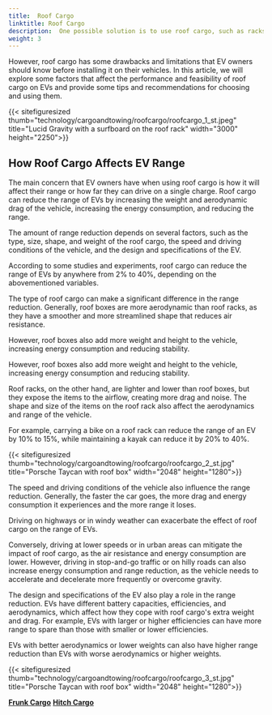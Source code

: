 ```yaml
---
title:  Roof Cargo
linktitle: Roof Cargo
description:  One possible solution is to use roof cargo, such as racks or boxes, to increase the storage capacity of EVs. Roof cargo can help transport bulky, heavy, or irregularly shaped items such as skis, bikes, kayaks, or tents. 
weight: 3
---
```

<!-- markdownlint-disable MD033 -->

However, roof cargo has some drawbacks and limitations that EV owners should know before installing it on their vehicles.
In this article, we will explore some factors that affect the performance and feasibility of roof cargo on EVs and provide some tips and recommendations for choosing and using them.

{{< sitefiguresized thumb="technology/cargoandtowing/roofcargo/roofcargo_1_st.jpeg" title="Lucid Gravity with a surfboard on the roof rack" width="3000" height="2250">}}

## How Roof Cargo Affects EV Range

The main concern that EV owners have when using roof cargo is how it will affect their range or how far they can drive on a single charge. Roof cargo can reduce the range of EVs by increasing the weight and aerodynamic drag of the vehicle, increasing the energy consumption, and reducing the range.

The amount of range reduction depends on several factors, such as the type, size, shape, and weight of the roof cargo, the speed and driving conditions of the vehicle, and the design and specifications of the EV.

According to some studies and experiments, roof cargo can reduce the range of EVs by anywhere from 2% to 40%, depending on the abovementioned variables.

The type of roof cargo can make a significant difference in the range reduction. Generally, roof boxes are more aerodynamic than roof racks, as they have a smoother and more streamlined shape that reduces air resistance.

However, roof boxes also add more weight and height to the vehicle, increasing energy consumption and reducing stability.

However, roof boxes also add more weight and height to the vehicle, increasing energy consumption and reducing stability.

Roof racks, on the other hand, are lighter and lower than roof boxes, but they expose the items to the airflow, creating more drag and noise. The shape and size of the items on the roof rack also affect the aerodynamics and range of the vehicle.

For example, carrying a bike on a roof rack can reduce the range of an EV by 10% to 15%, while maintaining a kayak can reduce it by 20% to 40%.

{{< sitefiguresized thumb="technology/cargoandtowing/roofcargo/roofcargo_2_st.jpg" title="Porsche Taycan with roof box" width="2048" height="1280">}}

The speed and driving conditions of the vehicle also influence the range reduction. Generally, the faster the car goes, the more drag and energy consumption it experiences and the more range it loses.

Driving on highways or in windy weather can exacerbate the effect of roof cargo on the range of EVs.

Conversely, driving at lower speeds or in urban areas can mitigate the impact of roof cargo, as the air resistance and energy consumption are lower. However, driving in stop-and-go traffic or on hilly roads can also increase energy consumption and range reduction, as the vehicle needs to accelerate and decelerate more frequently or overcome gravity.

The design and specifications of the EV also play a role in the range reduction. EVs have different battery capacities, efficiencies, and aerodynamics, which affect how they cope with roof cargo's extra weight and drag. For example, EVs with larger or higher efficiencies can have more range to spare than those with smaller or lower efficiencies.

EVs with better aerodynamics or lower weights can also have higher range reduction than EVs with worse aerodynamics or higher weights.

{{< sitefiguresized thumb="technology/cargoandtowing/roofcargo/roofcargo_3_st.jpg" title="Porsche Taycan with roof box" width="2048" height="1280">}}


<div class="mt-3 mb-3">
    <a href="../frunkcargo/" class="text-decoration-none text-black"><strong><i class="bi-arrow-left"></i> Frunk Cargo</strong></a>
    <a href="../hitchcargo/" class="text-decoration-none text-black float-end"><strong>Hitch Cargo <i class="bi-arrow-right"></i></strong></a>
</div>